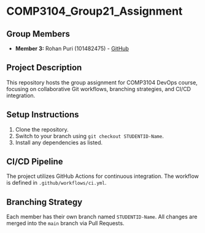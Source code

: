 # COMP3104_Group21_Assignment
## Group Members
<!-- - **Leader:** Pritesh Patel (1023756) - [GitHub](https://github.com/priteshpatel) -->
<!-- - **Member 2:** Jane Doe (1023456) - [GitHub](https://github.com/janedoe) -->
- **Member 3:** Rohan Puri (101482475) - [GitHub](https://github.com/xpydr)
<!-- - **Member 4:** John Smith (1027890) - [GitHub](https://github.com/johnsmith) -->
<!-- - **Member 5:** John Smith (1027890) - [GitHub](https://github.com/johnsmith) -->

## Project Description
This repository hosts the group assignment for COMP3104 DevOps course, focusing on
collaborative Git workflows, branching strategies, and CI/CD integration.
## Setup Instructions
1. Clone the repository.
2. Switch to your branch using `git checkout STUDENTID-Name`.
3. Install any dependencies as listed.
## CI/CD Pipeline
The project utilizes GitHub Actions for continuous integration. The workflow is defined
in `.github/workflows/ci.yml`.
## Branching Strategy
Each member has their own branch named `STUDENTID-Name`. All changes are
merged into the `main` branch via Pull Requests.
